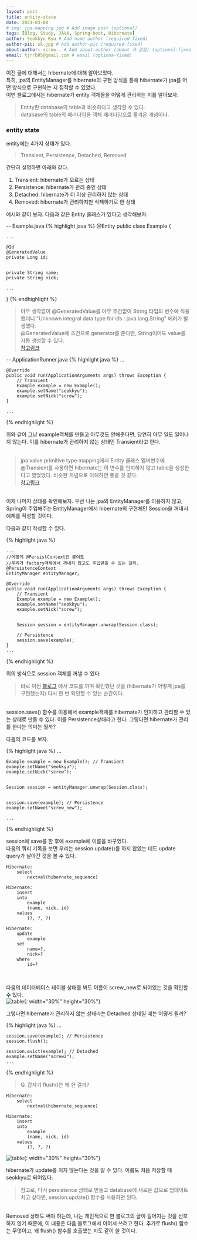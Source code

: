 ```yaml
---
layout: post
title: entity-state
date: 2021-03-08
# img: jpa-mapping.jpg # Add image post (optional)
tags: [Blog, Study, JAVA, Spring-boot, Hibernate]
author: Seokkyu Ryu # Add name author (required-fixed)
author-pic: sk.jpg # Add author-pic (required-fixed)
about-author: screw.. # Add about-author (about 과 같음) (optional-fixed)
email: tjrrb95@gmail.com # email (optiona-fixed)
---
```


이전 글에 대해서는 hibernate에 대해 알아보았다.  
특히, jpa의 EntityManager를 hibernate의 구현 방식을 통해 hibernate가 jpa를 어떤 방식으로 구현하는 지 짐작할 수 있었다.  
이번 블로그에서는 hibernate가 entity 객체들을 어떻게 관리하는 지를 알아보자. 
> Entity란 database의 table과 비슷하다고 생각할 수 있다.   
> database의 table의 패러다임을 객체 패러다임으로 옮겨온 개념이다. 

### entity state

entity에는 4가지 상태가 있다.  
> Transient, Persistence, Detached, Removed  

간단히 설명하면 아래와 같다.  
1. Transient: hibernate가 모르는 상태  
2. Persistence: hibernate가 관리 중인 상태  
3. Detached: hibernate가 더 이상 관리하지 않는 상태  
4. Removed: hibernate가 관리하지만 삭제하기로 한 상태  

예시와 같이 보자. 다음과 같은 Entity 클래스가 있다고 생각해보자.  

-- Example.java
{% highlight java %}
@Entity
public class Example {

    ...

    @Id
    @GeneratedValue
    private Long id;


    private String name;
    private String nick;
    
    ...
}
{% endhighlight %}
> 아무 생각없이 @GeneratedValue를 아무 조건없이 String 타입의 변수에 적용했더니 "Unknown integral data type for ids : java.lang.String" 에러가 발생했다.  
> @GeneratedValue에 조건으로 generator를 준다면, String이어도 value를 자동 생성할 수 있다.  
> [참고링크](https://stackoverflow.com/questions/40177865/hibernate-unknown-integral-data-type-for-ids) 

-- ApplicationRunner.java
{% highlight java %}
    ...
    
    @Override
    public void run(ApplicationArguments args) throws Exception {
        // Transient
        Example example = new Example();
        example.setName("seokkyu");
        example.setNick("screw");
    }

    ...
{% endhighlight %}

위와 같이 그냥 example객체를 만들고 아무것도 안해준다면, 당연히 아무 일도 일어나지 않는다. 이를 hibernate가 관리하지 않는 상태인 Transient라고 한다.  
<br>

> jpa value primitive type mapping에서 Entity 클래스 멤버변수에 @Transient를 사용하면 hibernate는 이 변수를 인지하지 않고 table을 생성한다고 했었었다. 비슷한 개념으로 이해하면 좋을 것 같다.  
> [참고링크](https://liketech.codes/jpa-primitive-value-mapping/)

<br>
이제 나머지 상태를 확인해보자.  
우선 나는 jpa의 EntityManager를 이용하지 않고, Spring이 주입해주는 EntityManager에서 hibernate의 구현체인 Session을 꺼내서 예제를 작성할 것이다.


다음과 같이 작성할 수 있다. 

{% highlight java %}

    ...
    //어떻게 @PersistContext만 붙여도 
    //우리가 factory객체에서 꺼내지 않고도 주입받을 수 있는 걸까.
    @PersistenceContext
    EntityManager entityManager;

    @Override
    public void run(ApplicationArguments args) throws Exception {
        // Transient
        Example example = new Example();
        example.setName("seokkyu");
        example.setNick("screw");


        Session session = entityManager.unwrap(Session.class);

        // Persistence
        session.save(example);
    }
    ...

{% endhighlight %}

위의 방식으로 session 객체를 꺼낼 수 있다. 
> 바로 이전 [블로그](https://liketech.codes/jpa-primitive-value-mapping/) 에서 코드를 까며 확인했던 것을 (hibernate가 어떻게 jpa를 구현했는지) 다시 한 번 확인할 수 있는 순간이다. 

<br>
session.save() 함수를 이용해서 example객체를 hibernate가 인지하고 관리할 수 있는 상태로 만들 수 있다. 이를 Persistence상태라고 한다.
그렇다면 hibernate가 관리를 한다는 의미는 뭘까?

다음의 코드를 보자.

{% highlight java %}
    ...
    
    Example example = new Example(); // Transient
    example.setName("seokkyu");
    example.setNick("screw");


    Session session = entityManager.unwrap(Session.class);

    
    session.save(example); // Persistence
    example.setName("screw_new");

    ...
{% endhighlight %}

session에 save를 한 후에 example에 이름을 바꾸었다.  
다음의 쿼리 기록을 보면 우리는 session.update()를 하지 않았는 데도 update query가 날아간 것을 볼 수 있다. 
<br>

```
Hibernate: 
    select
        nextval(hibernate_sequence)

Hibernate: 
    insert 
    into
        example
        (name, nick, id) 
    values
        (?, ?, ?)

Hibernate: 
    update
        example 
    set
        name=?,
        nick=? 
    where
        id=?

```
<br>

다음의 데이터베이스 테이블 상태를 봐도 이름이 screw_new로 되어있는 것을 확인할 수 있다. <br>
![table](/./assets/img/hibernate-entity-persistence.JPG){: width="30%" height="30%"}

그렇다면 hibernate가 관리하지 않는 상태라는 Detached 상태일 때는 어떻게 될까?

{% highlight java %}
    ...
    
    session.save(example); // Persistence
    session.flush();

    session.evict(example); // Detached
    example.setName("screw2");
    ...
{% endhighlight %}

> Q. 갑자기 flush()는 왜 한 걸까?  

```
Hibernate: 
    select
        nextval(hibernate_sequence)

Hibernate: 
    insert 
    into
        example
        (name, nick, id) 
    values
        (?, ?, ?)

```
![table](/./assets/img/hibernate-entity-detached.JPG){: width="30%" height="30%"}

hibernate가 update를 치지 않는다는 것을 알 수 있다. 이름도 처음 저장할 때 seokkyu로 되어있다.  

>참고로, 다시 persistence 상태로 만들고 database에 새로운 값으로 업데이트 치고 싶다면, session.update() 함수를 사용하면 된다. 

<br>
Removed 상태도 써야 하는데, 나는 개인적으로 한 블로그의 글이 길어지는 것을 선호하지 않기 때문에, 이 내용은 다음 블로그에서 이어서 쓰려고 한다. 추가로 flush() 함수는 무엇이고, 왜 flush() 함수를 호출했는 지도 같이 쓸 것이다.  



